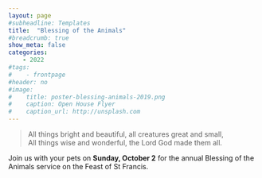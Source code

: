 ```yaml
---
layout: page
#subheadline: Templates
title:  "Blessing of the Animals"
#breadcrumb: true
show_meta: false
categories:
    - 2022
#tags:
#    - frontpage
#header: no
#image:
#    title: poster-blessing-animals-2019.png
#    caption: Open House Flyer
#    caption_url: http://unsplash.com
---
```

> All things bright and beautiful, all creatures great and small,<br>All things wise and wonderful, the Lord God made them all.

Join us with your pets on <b>Sunday, October 2</b> for the annual Blessing of the Animals service on the Feast of St Francis.
